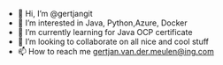 - 👋 Hi, I’m @gertjangit
- 👀 I’m interested in Java, Python,Azure, Docker
- 🌱 I’m currently learning for Java OCP certificate
- 💞️ I’m looking to collaborate on all nice and cool stuff
- 📫 How to reach me gertjan.van.der.meulen@ing.com

<!---
gertjangit/gertjangit is a ✨ special ✨ repository because its `README.md` (this file) appears on your GitHub profile.
You can click the Preview link to take a look at your changes.
--->
